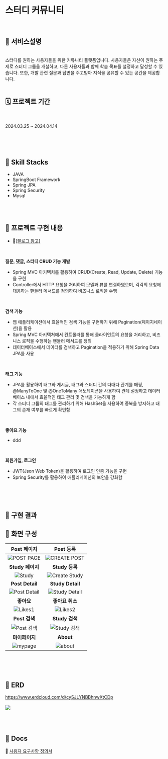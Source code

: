 # 스터디 커뮤니티

<br />

## 🔗 서비스설명
<br>
스터디를 원하는 사용자들을 위한 커뮤니티 플랫폼입니다. 
사용자들은 자신이 원하는 주제로 스터디 그룹을 개설하고, 다른 사용자들과 함께 학습 목표를 설정하고 달성할 수 있습니다. 
또한, 개발 관련 질문과 답변을 주고받아 지식을 공유할 수 있는 공간을 제공합니다.

<br>
<br />

## 🗓️ 프로젝트 기간

<br />

2024.03.25 ~ 2024.04.14

<br />
<br />
<br />

## 🔨 Skill Stacks
- JAVA 
- SpringBoot Framework
- Spring JPA
- Spring Security
- Mysql
  
<br/>
<br />

## 🔗 프로젝트 구현 내용
- 📂[[블로그 참고]](https://tmdgus416.tistory.com/182)
<br>

**질문, 댓글, 스터디 CRUD 기능 개발**
- Spring MVC 아키텍처를 활용하여 CRUD(Create, Read, Update, Delete) 기능을 구현
- Controller에서 HTTP 요청을 처리하여 모델과 뷰를 연결하였으며, 각각의 요청에 대응하는 핸들러 메서드를 정의하여 비즈니스 로직을 수행

<br/>

**검색 기능**
- 웹 애플리케이션에서 효율적인 검색 기능을 구현하기 위해 Pagination(페이지네이션)을 활용
- Spring MVC 아키텍처에서 컨트롤러를 통해 클라이언트의 요청을 처리하고, 비즈니스 로직을 수행하는 핸들러 메서드를 정의
- 데이터베이스에서 데이터를 검색하고 Pagination을 적용하기 위해 Spring Data JPA를 사용

<br/>

**태그 기능**
- JPA를 활용하여 태그와 게시글, 태그와 스터디 간의 다대다 관계를 매핑, @ManyToOne 및 @OneToMany 애노테이션을 사용하여 관계 설정하고 데이터베이스 내에서 효율적인 태그 관리 및 검색을 가능하게 함
- 각 스터디 그룹의 태그를 관리하기 위해 HashSet을 사용하여 중복을 방지하고 태그의 존재 여부를 빠르게 확인함

<br/>

**좋아요 기능**
- ddd

<br/>

**회원가입, 로그인**
- JWT(Json Web Token)을 활용하여 로그인 인증 기능을 구현
- Spring Security를 활용하여 애플리케이션의 보안을 강화함

<br>
<br/>
<br/>

## 📸 구현 결과

## 📸 화면 구성

|Post 페이지|Post 등록|
|:---:|:---:|
|![POST PAGE](https://github.com/yunkr/Study-Community/assets/99308074/153d63fc-5634-434d-80a0-93012ef37144)|![CREATE POST](https://github.com/yunkr/Study-Community/assets/99308074/f0fae25b-8eb0-46ae-bf70-af0faaf73a42)|
|<b>Study 페이지</b>|<b>Study 등록</b>|
|![Study](https://github.com/yunkr/Study-Community/assets/99308074/6f4f5383-97de-4c1d-88df-09695a2a8584)|![Create Study](https://github.com/yunkr/Study-Community/assets/99308074/321ecb61-bf9f-4952-b47e-c4a95cdcd2a4)|
|<b>Post Detail</b>|<b>Study Detail</b>|
|![Post Detail](https://github.com/yunkr/Study-Community/assets/99308074/8dcb86f3-ad72-4f0f-baa1-af467394ccec)|![Study Detail](https://github.com/yunkr/Study-Community/assets/99308074/c2acb9bf-17e7-423e-b31d-7437874c1c1d)|
|<b>좋아요</b>|<b>좋아요 취소</b>|
|![Likes1](https://github.com/yunkr/Study-Community/assets/99308074/8dcb86f3-ad72-4f0f-baa1-af467394ccec)|![Likes2](https://github.com/yunkr/Study-Community/assets/99308074/9e9d2227-e1bf-4e54-bea6-90b79a1aa866)|
|<b>Post 검색</b>|<b>Study 검색</b>|
|![Post 검색](https://github.com/yunkr/Study-Community/assets/99308074/19c0c984-19e4-4fcd-adc2-b517de54358e)|![Study 검색](https://github.com/yunkr/Study-Community/assets/99308074/a6e03e10-775d-4a5a-b221-5617625b1908)|
|<b>마이페이지</b>|<b>About</b>|
|![mypage](https://github.com/codestates-seb/seb44_main_021/assets/99308074/f83d520d-2b90-4fac-ad4e-8e2e7a3701f5)|![about](https://github.com/codestates-seb/seb44_main_021/assets/99308074/12fab642-e582-47a8-bb2f-38e87c987c8d)|

<br>
<br/>
<br/>


## 📂 ERD
https://www.erdcloud.com/d/cySJLYNBBhnwXtCDp
<br>
<br>
<img src="https://github.com/yunkr/Study-Community/assets/99308074/409476bf-32fd-46cf-af5c-abd0cb23caa1">

<br/>
<br/>

## 📃 Docs
🔗 [사용자 요구사항 정의서](https://tmdgus416.tistory.com/179)
<br>

<br/>
<br/>



